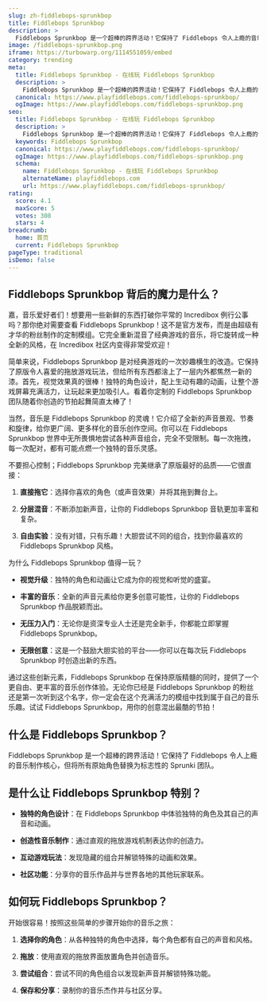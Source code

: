```yaml
---
slug: zh-fiddlebops-sprunkbop
title: Fiddlebops Sprunkbop
description: >
  Fiddlebops Sprunkbop 是一个超棒的跨界活动！它保持了 Fiddlebops 令人上瘾的音乐制作核心，但将所有原始角色替换为标志性的 Sprunki 团队。
image: /fiddlebops-sprunkbop.png
iframe: https://turbowarp.org/1114551059/embed
category: trending
meta:
  title: Fiddlebops Sprunkbop - 在线玩 Fiddlebops Sprunkbop
  description: >
    Fiddlebops Sprunkbop 是一个超棒的跨界活动！它保持了 Fiddlebops 令人上瘾的音乐制作核心，但将所有原始角色替换为标志性的 Sprunki 团队。
  canonical: https://www.playfiddlebops.com/fiddlebops-sprunkbop/
  ogImage: https://www.playfiddlebops.com/fiddlebops-sprunkbop.png
seo:
  title: Fiddlebops Sprunkbop - 在线玩 Fiddlebops Sprunkbop
  description: >
    Fiddlebops Sprunkbop 是一个超棒的跨界活动！它保持了 Fiddlebops 令人上瘾的音乐制作核心，但将所有原始角色替换为标志性的 Sprunki 团队。
  keywords: Fiddlebops Sprunkbop
  canonical: https://www.playfiddlebops.com/fiddlebops-sprunkbop/
  ogImage: https://www.playfiddlebops.com/fiddlebops-sprunkbop.png
  schema:
    name: Fiddlebops Sprunkbop - 在线玩 Fiddlebops Sprunkbop
    alternateName: playfiddlebops.com
    url: https://www.playfiddlebops.com/fiddlebops-sprunkbop/
rating:
  score: 4.1
  maxScore: 5
  votes: 308
  stars: 4
breadcrumb:
  home: 首页
  current: Fiddlebops Sprunkbop
pageType: traditional
isDemo: false
---
```


## Fiddlebops Sprunkbop 背后的魔力是什么？

嘉，音乐爱好者们！想要用一些新鲜的东西打破你平常的 Incredibox 例行公事吗？那你绝对需要查看 Fiddlebops Sprunkbop！这不是官方发布，而是由超级有才华的粉丝制作的定制模组。它完全重新混音了经典游戏的音乐，将它旋转成一种全新的风格，在 Incredibox 社区内变得非常受欢迎！

简单来说，Fiddlebops Sprunkbop 是对经典游戏的一次妙趣横生的改造。它保持了原版令人喜爱的拖放游戏玩法，但给所有东西都涻上了一层内外都焦然一新的漆。首先，视觉效果真的很棒！独特的角色设计，配上生动有趣的动画，让整个游戏屏幕充满活力，让玩起来更加吸引人。看着你定制的 Fiddlebops Sprunkbop 团队随着你创造的节拍起舞简直太棒了！

当然，音乐是 Fiddlebops Sprunkbop 的灵魂！它介绍了全新的声音景观、节奏和旋律，给你更广阔、更多样化的音乐创作空间。你可以在 Fiddlebops Sprunkbop 世界中无所畏惧地尝试各种声音组合，完全不受限制。每一次拖拽，每一次配对，都有可能点燃一个独特的音乐灵感。

不要担心控制；Fiddlebops Sprunkbop 完美继承了原版最好的品质——它很直接：

1. **直接拖它**：选择你喜欢的角色（或声音效果）并将其拖到舞台上。

1. **分层混音**：不断添加新声音，让你的 Fiddlebops Sprunkbop 音轨更加丰富和复杂。

1. **自由实验**：没有对错，只有乐趣！大胆尝试不同的组合，找到你最喜欢的 Fiddlebops Sprunkbop 风格。

为什么 Fiddlebops Sprunkbop 值得一玩？

- **视觉升级**：独特的角色和动画让它成为你的视觉和听觉的盛宴。

- **丰富的音乐**：全新的声音元素给你更多创意可能性，让你的 Fiddlebops Sprunkbop 作品脱颖而出。

- **无压力入门**：无论你是资深专业人士还是完全新手，你都能立即掌握 Fiddlebops Sprunkbop。

- **无限创意**：这是一个鼓励大胆实验的平台——你可以在每次玩 Fiddlebops Sprunkbop 时创造出新的东西。

通过这些创新元素，Fiddlebops Sprunkbop 在保持原版精髓的同时，提供了一个更自由、更丰富的音乐创作体验。无论你已经是 Fiddlebops Sprunkbop 的粉丝还是第一次听到这个名字，你一定会在这个充满活力的模组中找到属于自己的音乐乐趣。试试 Fiddlebops Sprunkbop，用你的创意混出最酷的节拍！

## 什么是 Fiddlebops Sprunkbop？

Fiddlebops Sprunkbop 是一个超棒的跨界活动！它保持了 Fiddlebops 令人上瘾的音乐制作核心，但将所有原始角色替换为标志性的 Sprunki 团队。

## 是什么让 Fiddlebops Sprunkbop 特别？

- **独特的角色设计**：在 Fiddlebops Sprunkbop 中体验独特的角色及其自己的声音和动画。

- **创造性音乐制作**：通过直观的拖放游戏机制表达你的创造力。

- **互动游戏玩法**：发现隐藏的组合并解锁特殊的动画和效果。

- **社区功能**：分享你的音乐作品并与世界各地的其他玩家联系。

## 如何玩 Fiddlebops Sprunkbop？

开始很容易！按照这些简单的步骤开始你的音乐之旅：

1. **选择你的角色**：从各种独特的角色中选择，每个角色都有自己的声音和风格。

1. **拖放**：使用直观的拖放界面放置角色并创造音乐。

1. **尝试组合**：尝试不同的角色组合以发现新声音并解锁特殊功能。

1. **保存和分享**：录制你的音乐杰作并与社区分享。